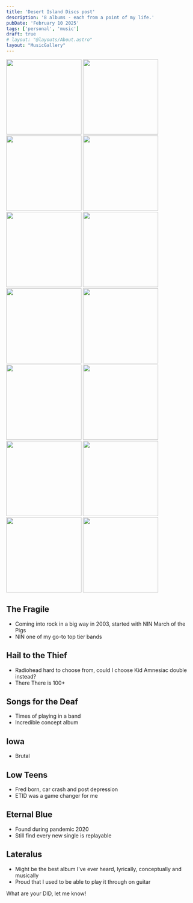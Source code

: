 ```yaml
---
title: 'Desert Island Discs post'
description: '8 albums - each from a point of my life.'
pubDate: 'February 10 2025'
tags: ['personal', 'music']
draft: true
# layout: "@layouts/About.astro"
layout: "MusicGallery"
---
```


<div class="container" id="sectionPin">
	<div class="pin-wrap-sticky">
		<div class="pin-wrap">
            <img src="https://lastfm.freetls.fastly.net/i/u/770x0/8eaa9146fbad4b62bd5a489fc0651ec0.jpg#8eaa9146fbad4b62bd5a489fc0651ec0" alt="" width="200" height="200">
            <img src="https://lastfm.freetls.fastly.net/i/u/770x0/55ac8f97bde6cbe5e9a8857b435457e9.jpg#55ac8f97bde6cbe5e9a8857b435457e9" alt="" width="200" height="200">
            <img src="https://lastfm.freetls.fastly.net/i/u/770x0/1319ef46e1da47f5c7dd7afdfb11aa53.jpg#1319ef46e1da47f5c7dd7afdfb11aa53" alt="" width="200" height="200">
            <img src="https://lastfm.freetls.fastly.net/i/u/770x0/92ccba192b614b9faeeffe6841ab5c6d.jpg#92ccba192b614b9faeeffe6841ab5c6d" alt="" width="200" height="200">
            <img src="https://lastfm.freetls.fastly.net/i/u/770x0/3e7d2d8d2bc3ada06d1950c8fbfa43f9.jpg#3e7d2d8d2bc3ada06d1950c8fbfa43f9" alt="" width="200" height="200">
            <img src="https://lastfm.freetls.fastly.net/i/u/770x0/a39e4dca10fbf0155a12c09724a7d20f.jpg#a39e4dca10fbf0155a12c09724a7d20f" alt="" width="200" height="200">
            <img src="https://lastfm.freetls.fastly.net/i/u/770x0/b5a5721a08264207c2df36bf07454005.jpg#b5a5721a08264207c2df36bf07454005" alt="" width="200" height="200">
            <img src="https://lastfm.freetls.fastly.net/i/u/770x0/8eaa9146fbad4b62bd5a489fc0651ec0.jpg#8eaa9146fbad4b62bd5a489fc0651ec0" alt="" width="200" height="200">
            <img src="https://lastfm.freetls.fastly.net/i/u/770x0/55ac8f97bde6cbe5e9a8857b435457e9.jpg#55ac8f97bde6cbe5e9a8857b435457e9" alt="" width="200" height="200">
            <img src="https://lastfm.freetls.fastly.net/i/u/770x0/1319ef46e1da47f5c7dd7afdfb11aa53.jpg#1319ef46e1da47f5c7dd7afdfb11aa53" alt="" width="200" height="200">
            <img src="https://lastfm.freetls.fastly.net/i/u/770x0/92ccba192b614b9faeeffe6841ab5c6d.jpg#92ccba192b614b9faeeffe6841ab5c6d" alt="" width="200" height="200">
            <img src="https://lastfm.freetls.fastly.net/i/u/770x0/3e7d2d8d2bc3ada06d1950c8fbfa43f9.jpg#3e7d2d8d2bc3ada06d1950c8fbfa43f9" alt="" width="200" height="200">
            <img src="https://lastfm.freetls.fastly.net/i/u/770x0/a39e4dca10fbf0155a12c09724a7d20f.jpg#a39e4dca10fbf0155a12c09724a7d20f" alt="" width="200" height="200">
            <img src="https://lastfm.freetls.fastly.net/i/u/770x0/b5a5721a08264207c2df36bf07454005.jpg#b5a5721a08264207c2df36bf07454005" alt="" width="200" height="200">
        </div>
	</div>
</div>

## The Fragile
- Coming into rock in a big way in 2003, started with NIN March of the Pigs
- NIN one of my go-to top tier bands

## Hail to the Thief
- Radiohead hard to choose from, could I choose Kid Amnesiac double instead?
- There There is 100+

## Songs for the Deaf
- Times of playing in a band
- Incredible concept album

## Iowa
- Brutal

## Low Teens
- Fred born, car crash and post depression
- ETID was a game changer for me

## Eternal Blue
- Found during pandemic 2020
- Still find every new single is replayable

## Lateralus
- Might be the best album I've ever heard, lyrically, conceptually and musically
- Proud that I used to be able to play it through on guitar

What are your DID, let me know!
